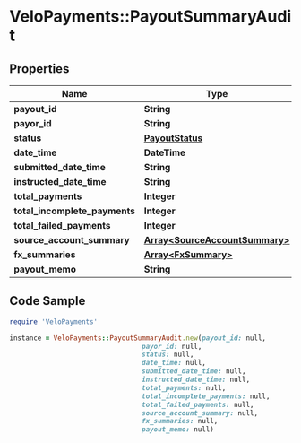 # VeloPayments::PayoutSummaryAudit

## Properties

Name | Type | Description | Notes
------------ | ------------- | ------------- | -------------
**payout_id** | **String** |  | 
**payor_id** | **String** |  | [optional] 
**status** | [**PayoutStatus**](PayoutStatus.md) |  | 
**date_time** | **DateTime** |  | [optional] 
**submitted_date_time** | **String** |  | 
**instructed_date_time** | **String** |  | [optional] 
**total_payments** | **Integer** |  | [optional] 
**total_incomplete_payments** | **Integer** |  | [optional] 
**total_failed_payments** | **Integer** |  | [optional] 
**source_account_summary** | [**Array&lt;SourceAccountSummary&gt;**](SourceAccountSummary.md) |  | [optional] 
**fx_summaries** | [**Array&lt;FxSummary&gt;**](FxSummary.md) |  | [optional] 
**payout_memo** | **String** |  | [optional] 

## Code Sample

```ruby
require 'VeloPayments'

instance = VeloPayments::PayoutSummaryAudit.new(payout_id: null,
                                 payor_id: null,
                                 status: null,
                                 date_time: null,
                                 submitted_date_time: null,
                                 instructed_date_time: null,
                                 total_payments: null,
                                 total_incomplete_payments: null,
                                 total_failed_payments: null,
                                 source_account_summary: null,
                                 fx_summaries: null,
                                 payout_memo: null)
```


